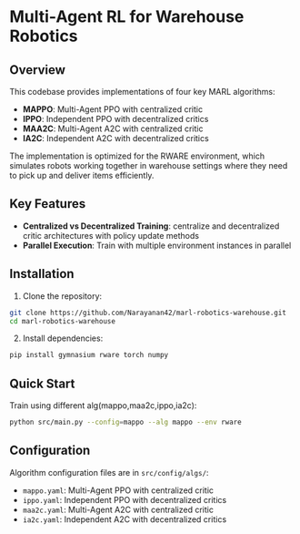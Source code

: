 # Multi-Agent RL for Warehouse Robotics
## Overview

This codebase provides implementations of four key MARL algorithms:

- **MAPPO**: Multi-Agent PPO with centralized critic
- **IPPO**: Independent PPO with decentralized critics
- **MAA2C**: Multi-Agent A2C with centralized critic
- **IA2C**: Independent A2C with decentralized critics

The implementation is optimized for the RWARE environment, which simulates robots working together in warehouse settings where they need to pick up and deliver items efficiently.

## Key Features

- **Centralized vs Decentralized Training**: centralize and decentralized critic architectures with policy update methods
- **Parallel Execution**: Train with multiple environment instances in parallel

## Installation

1. Clone the repository:
```bash
git clone https://github.com/Narayanan42/marl-robotics-warehouse.git
cd marl-robotics-warehouse
```

2. Install dependencies:
```bash
pip install gymnasium rware torch numpy
```

## Quick Start

Train using different alg(mappo,maa2c,ippo,ia2c):
```bash
python src/main.py --config=mappo --alg mappo --env rware
```

## Configuration

Algorithm configuration files are in `src/config/algs/`:
- `mappo.yaml`: Multi-Agent PPO with centralized critic
- `ippo.yaml`: Independent PPO with decentralized critics
- `maa2c.yaml`: Multi-Agent A2C with centralized critic  
- `ia2c.yaml`: Independent A2C with decentralized critics
